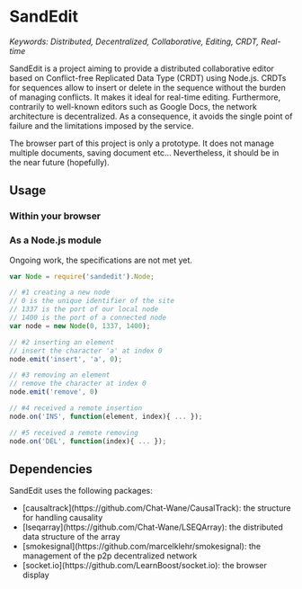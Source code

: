 # SandEdit

<i> Keywords: Distributed, Decentralized, Collaborative, Editing, CRDT, 
    Real-time </i>

SandEdit is a project aiming to provide a distributed collaborative editor
based on Conflict-free Replicated Data Type (CRDT) using Node.js. CRDTs for
sequences allow to insert or delete in the sequence without the burden of
managing conflicts. It makes it ideal for real-time editing. Furthermore,
contrarily to well-known editors such as Google Docs, the network architecture
is decentralized. As a consequence, it avoids the single point of failure and
the limitations imposed by the service.

The browser part of this project is only a prototype. It does not manage
multiple documents, saving document etc... Nevertheless, it should be in the
near future (hopefully).

## Usage

### Within your browser

### As a Node.js module

Ongoing work, the specifications are not met yet.

```javascript
var Node = require('sandedit').Node;

// #1 creating a new node
// 0 is the unique identifier of the site
// 1337 is the port of our local node
// 1400 is the port of a connected node
var node = new Node(0, 1337, 1400);

// #2 inserting an element
// insert the character 'a' at index 0
node.emit('insert', 'a', 0);

// #3 removing an element
// remove the character at index 0
node.emit('remove', 0)

// #4 received a remote insertion
node.on('INS', function(element, index){ ... });

// #5 received a remote removing
node.on('DEL', function(index){ ... });
```

## Dependencies

SandEdit uses the following packages:
<ul>
<li> [causaltrack](https://github.com/Chat-Wane/CausalTrack):
     the structure for handling causality </li>
<li> [lseqarray](https://github.com/Chat-Wane/LSEQArray):
     the distributed data structure of the array </li>
<li> [smokesignal](https://github.com/marcelklehr/smokesignal):
     the management of the p2p decentralized network </li>
<li> [socket.io](https://github.com/LearnBoost/socket.io):
     the browser display </li>
</ul>